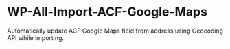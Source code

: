 # WP-All-Import-ACF-Google-Maps
Automatically update ACF Google Maps field from address using Geocoding API while importing.
